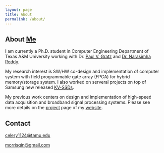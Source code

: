 ```yaml
---
layout: page
title: About
permalink: /about/
---
```


## About [Me](https://celery1124.com)

I am currently a Ph.D. student in Computer Engineering Department of Texas A&M University working with Dr. [Paul V. Gratz](https://cesg.tamu.edu/faculty/paul-gratz/) and [Dr. Narasimha Reddy](https://cesg.tamu.edu/faculty/narasimha-reddy/).

My research interest is SW/HW co-design and implementation of computer system with field programmable gate array (FPGA) for hybrid memory/storage system.  I also worked on serveral projects on top of Samsung new released [KV-SSDs](https://github.com/OpenMPDK/KVSSD).

My previous work centers on design and implementation of high-speed data acquisition and broadband signal processing systems. Please see more details on the [project](https://sites.google.com/view/mian-qin/projects?authuser=0) page of my [website](https://www.celery1124.com).

## Contact
celery1124@tamu.edu

morrisqin@gmail.com
